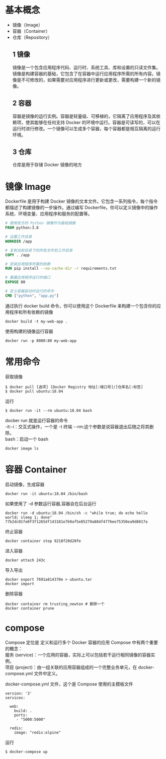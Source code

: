 # 基本概念
- 镜像（Image）
- 容器（Container）
- 仓库（Repository）
    ## 1 镜像
    镜像是一个包含应用程序代码、运行时、系统工具、库和设置的只读文件集。镜像是构建容器的基础，它包含了在容器中运行应用程序所需的所有内容。镜像是不可修改的，如果需要对应用程序进行更新或更改，需要构建一个新的镜像。
    ## 2 容器
    容器是镜像的运行实例。容器是轻量级、可移植的，它隔离了应用程序及其依赖项，使其能够在任何支持 Docker 的环境中运行。容器是可读写的，可以在运行时进行修改。一个镜像可以生成多个容器，每个容器都是相互隔离的运行环境。
    ## 3 仓库
    仓库是用于存储 Docker 镜像的地方

# 镜像 Image
Dockerfile 是用于构建 Docker 镜像的文本文件。它包含一系列指令，每个指令都描述了构建镜像的一步操作。通过编写 Dockerfile，你可以定义镜像中的操作系统、环境变量、应用程序和服务的配置等。
```dockerfile
# 使用官方的 Python 镜像作为基础镜像
FROM python:3.8

# 设置工作目录
WORKDIR /app

# 复制当前目录下的所有文件到工作目录
COPY . /app

# 安装应用程序所需的依赖
RUN pip install --no-cache-dir -r requirements.txt

# 暴露应用程序运行的端口
EXPOSE 80

# 定义容器启动时运行的命令
CMD ["python", "app.py"]

```
通过执行 docker build 命令，你可以使用这个 Dockerfile 来构建一个包含你的应用程序和所有依赖的镜像
```shell
docker build -t my-web-app .
```
使用构建的镜像运行容器
```shell
docker run -p 8080:80 my-web-app
```


# 常用命令
获取镜像  
```shell
$ docker pull [选项] [Docker Registry 地址[:端口号]/]仓库名[:标签]
$ docker pull ubuntu:18.04
```
运行
```shell
$ docker run -it --rm ubuntu:18.04 bash
```
docker run 就是运行容器的命令  
-it:-i：交互式操作，一个是 -t 终端
--rm:这个参数是说容器退出后随之将其删除。  
bash：启动一个 bash 
```shell
docker image ls
```

# 容器 Container
启动镜像，生成容器
```shell
docker run -it ubuntu:18.04 /bin/bash
```
如果使用了 -d 参数运行容器,容器会在后台运行
```shell
docker run -d ubuntu:18.04 /bin/sh -c "while true; do echo hello world; sleep 1; done"
77b2dc01fe0f3f1265df143181e7b9af5e05279a884f4776ee75350ea9d8017a
```
终止容器
```shell
docker container stop 9218f20d20fe
```
进入容器
```shell
docker attach 243c
```
导入导出
```shell
docker export 7691a814370e > ubuntu.tar
docker import 
```
删除容器
```shell
docker container rm trusting_newton # 删除一个
docker container prune
```

# compose
Compose 定位是 定义和运行多个 Docker 容器的应用
Compose 中有两个重要的概念：  
服务 (service)：一个应用的容器，实际上可以包括若干运行相同镜像的容器实例。  
项目 (project)：由一组关联的应用容器组成的一个完整业务单元，在 docker-compose.yml 文件中定义。  


docker-compose.yml 文件，这个是 Compose 使用的主模板文件
```shell
version: '3'
services:

  web:
    build: .
    ports:
     - "5000:5000"

  redis:
    image: "redis:alpine"
```


运行
```shell
$ docker-compose up
```